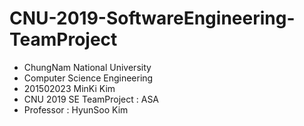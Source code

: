# CNU-2019-SoftwareEngineering-TeamProject
- ChungNam National University
- Computer Science Engineering
- 201502023 MinKi Kim
- CNU 2019 SE TeamProject : ASA
- Professor : HyunSoo Kim
